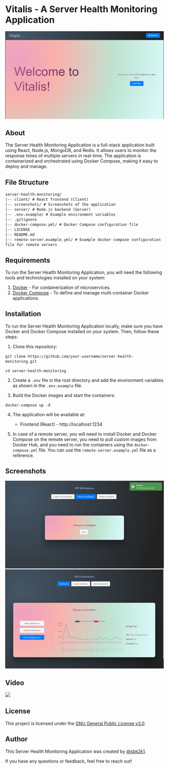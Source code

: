 # Vitalis - A Server Health Monitoring Application

![App Screenshot](./screenshots/homescreen.PNG)

## About

The Server Health Monitoring Application is a full-stack application built using React, Node.js, MongoDB, and Redis. It allows users to monitor the response times of multiple servers in real-time. The application is containerized and orchestrated using Docker Compose, making it easy to deploy and manage.

## File Structure

```
server-health-monitoring/
|-- client/ # React frontend (Client)
|-- screenshots/ # Screenshots of the application
|-- server/ # Node.js backend (Server)
|-- .env.example/ # Example environment variables
|-- .gitignore
|-- docker-compose.yml/ # Docker Compose configuration file
|-- LICENSE
|-- README.md
|-- remote-server.example.yml/ # Example docker compose configuration file for remote servers
```

## Requirements

To run the Server Health Monitoring Application, you will need the following tools and technologies installed on your system:

1. [Docker](https://www.docker.com/get-started) - For containerization of microservices.
2. [Docker Compose](https://docs.docker.com/compose/install/) - To define and manage multi-container Docker applications.

## Installation

To run the Server Health Monitoring Application locally, make sure you have Docker and Docker Compose installed on your system. Then, follow these steps:

1. Clone this repository:

```
git clone https://github.com/your-username/server-health-monitoring.git
```

```
cd server-health-monitoring
```

2. Create a `.env` file in the root directory and add the environment variables as shown in the `.env.example` file.

3. Build the Docker images and start the containers:

```
docker-compose up -d
```

4. The application will be available at:

   - Frontend (React) - http://localhost:1234

5. In case of a remote server, you will need to install Docker and Docker Compose on the remote server, you need to pull custom images from Docker Hub, and you need to run the containers using the `docker-compose.yml` file. You can use the `remote-server.example.yml` file as a reference.

## Screenshots

![Screenshot 1](screenshots/workspace.PNG)
![Screenshot 2](screenshots/dashboard.PNG)

## Video

[<img src="https://img.youtube.com/vi/D59FPIxAntc/hqdefault.jpg" 
/>](https://youtu.be/D59FPIxAntc)

## License

This project is licensed under the [GNU General Public License v3.0](LICENSE).

## Author

This Server Health Monitoring Application was created by [@sbk2k1](https://github.com/sbk2k1).

If you have any questions or feedback, feel free to reach out!
